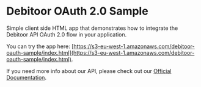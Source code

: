 # Debitoor OAuth 2.0 Sample
Simple client side HTML app that demonstrates how to integrate the Debitoor API OAuth 2.0 flow in your application.

You can try the app here: [https://s3-eu-west-1.amazonaws.com/debitoor-oauth-sample/index.html](https://s3-eu-west-1.amazonaws.com/debitoor-oauth-sample/index.html).

If you need more info about our API, please check out our [Official Documentation](https://github.com/e-conomic/debitoor-api).